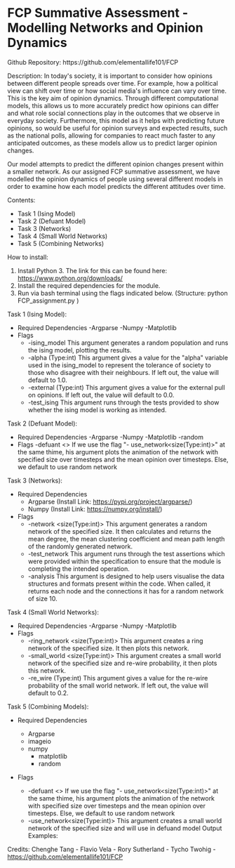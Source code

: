 <h1> FCP Summative Assessment - Modelling Networks and Opinion Dynamics </h1>
Github Repository: https://github.com/elementallife101/FCP
<br>

Description:
In today's society, it is important to consider how opinions between different people spreads over time. For example, how a political view can shift over time or how social media's influence can vary over time. This is the key aim of opinion dynamics. Through different computational models, this allows us to more accurately predict how opinions can differ and what role social connections play in the outcomes that we observe in everyday society. Furthermore, this model as it helps with predicting future opinions, so would be useful for opinion surveys and expected results, such as the national polls, allowing for companies to react much faster to any anticipated outcomes, as these models allow us to predict larger opinion changes.

Our model attempts to predict the different opinion changes present within a smaller network. As our assigned FCP summative assessment, we have modelled the opinion dynamics of people using several different models in order to examine how each model predicts the different attitudes over time. 

Contents:
- Task 1 (Ising Model)
- Task 2 (Defuant Model)
- Task 3 (Networks)
- Task 4 (Small World Networks)
- Task 5 (Combining Networks)

How to install:

1) Install Python 3. The link for this can be found here: https://www.python.org/downloads/
2) Install the required dependencies for the module.
3) Run via bash terminal using the flags indicated below. (Structure: python FCP_assignment.py <flag> <argument>)

Task 1 (Ising Model):
- Required Dependencies
	-Argparse
	-Numpy
	-Matplotlib
- Flags
	- -ising_model
		This argument generates a random population and runs the ising model, plotting the results.
	- -alpha (Type:int)
		This argument gives a value for the "alpha" variable used in the ising_model to represent the tolerance of society to those who disagree with their neighbours. If left out, the value will default to 1.0.
	- -external (Type:int)
		This argument gives a value for the external pull on opinions. If left out, the value will default to 0.0.
	- -test_ising
		This argument runs through the tests provided to show whether the ising model is working as intended.

Task 2 (Defuant Model):
- Required Dependencies
	-Argparse
	-Numpy
	-Matplotlib
  	-random
- Flags
        -defuant <>
   		If we use the flag "- use_network<size(Type:int)>" at the same thime, his argument plots the animation of the network with specified size over timesteps and the mean opinion over timesteps.
  		Else, we default to use random network

Task 3 (Networks):
- Required Dependencies
	- Argparse (Install Link: https://pypi.org/project/argparse/)
	- Numpy (Install Link: https://numpy.org/install/)
- Flags
	- -network <size(Type:int)>
		This argument generates a random network of the specified size. It then calculates and returns the mean degree, the mean clustering coefficient and mean path length of the 		randomly generated network.
	- -test_network 
		This argument runs through the test assertions which were provided within the specification to ensure that the module is completing the intended operation.
	- -analysis
		This argument is designed to help users visualise the data structures and formats present within the code. When called, it returns each node and the connections it has for 		a random network of size 10.

Task 4 (Small World Networks):
- Required Dependencies
	-Argparse
	-Numpy
	-Matplotlib
- Flags
	- -ring_network <size(Type:int)>
		This argument creates a ring network of the specified size. It then plots this network.
	- -small_world <size(Type:int)>
		This argument creates a small world network of the specified size and re-wire probability, it then plots this network.
	- -re_wire (Type:int)
		This argument gives a value for the re-wire probability of the small world network. If left out, the value will default to 0.2.

Task 5 (Combining Models):
- Required Dependencies
	- Argparse
	- imageio
 	- numpy
        - matplotlib
        - random
 	  	 
- Flags
	- -defuant <>
   		If we use the flag "- use_network<size(Type:int)>" at the same thime, his argument plots the animation of the network with specified size over timesteps and the mean opinion over timesteps.
  		Else, we default to use random network
 	- -use_network<size(Type:int)>
		This argument creates a small world network of the specified size and will use in defuand model
Output Examples:


Credits:
Chenghe Tang - 
Flavio Vela - 
Rory Sutherland - 
Tycho Twohig - https://github.com/elementallife101/FCP
